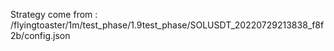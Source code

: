 Strategy come from : /flyingtoaster/1m/test_phase/1.9test_phase/SOLUSDT_20220729213838_f8f2b/config.json